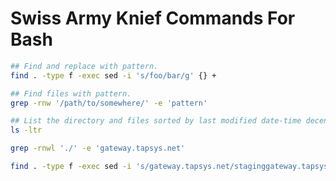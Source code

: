 # Swiss Army Knief Commands For Bash

```sh
## Find and replace with pattern.
find . -type f -exec sed -i 's/foo/bar/g' {} +
```

```sh
## Find files with pattern.
grep -rnw '/path/to/somewhere/' -e 'pattern'
```

```sh
## List the directory and files sorted by last modified date-time decending.
ls -ltr
```

```sh
grep -rnwl './' -e 'gateway.tapsys.net'

find . -type f -exec sed -i 's/gateway.tapsys.net/staginggateway.tapsys.net/g' {} +
```

